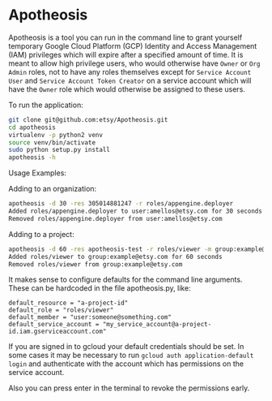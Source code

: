 # Apotheosis

Apotheosis is a tool you can run in the command line to grant yourself temporary Google Cloud Platform (GCP) Identity and Access Management (IAM) privileges which will expire after a specified amount of time. It is meant to allow high privilege users, who would otherwise have `Owner` or `Org Admin` roles, not to have any roles themselves except for `Service Account User` and `Service Account Token Creator` on a service account which will have the `Owner` role which would otherwise be assigned to these users.

To run the application:
```sh
git clone git@github.com:etsy/Apotheosis.git
cd apotheosis
virtualenv -p python2 venv
source venv/bin/activate
sudo python setup.py install
apotheosis -h
```

Usage Examples:

Adding to an organization:

```sh
apotheosis -d 30 -res 305014881247 -r roles/appengine.deployer
Added roles/appengine.deployer to user:amellos@etsy.com for 30 seconds
Removed roles/appengine.deployer from user:amellos@etsy.com
```

Adding to a project:

```sh
apotheosis -d 60 -res apotheosis-test -r roles/viewer -m group:example@etsy.com
Added roles/viewer to group:example@etsy.com for 60 seconds
Removed roles/viewer from group:example@etsy.com
```

It makes sense to configure defaults for the command line arguments. These can be hardcoded in the file apotheosis.py, like:
```
default_resource = "a-project-id"
default_role = "roles/viewer"
default_member = "user:someone@something.com"
default_service_account = "my_service_account@a-project-id.iam.gserviceaccount.com"
```
If you are signed in to gcloud your default credentials should be set. In some cases it may be necessary to run `gcloud auth application-default login` and authenticate with the account which has permissions on the service account.

Also you can press enter in the terminal to revoke the permissions early.
